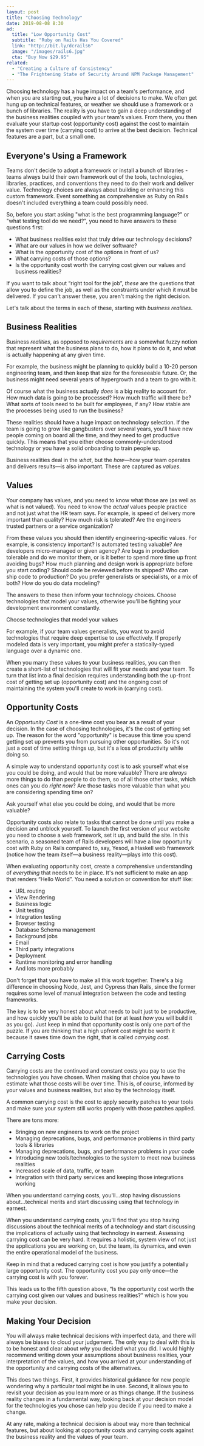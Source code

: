 ```yaml
---
layout: post
title: "Choosing Technology"
date: 2019-08-08 8:30
ad:
  title: "Low Opportunity Cost"
  subtitle: "Ruby on Rails Has You Covered"
  link: "http://bit.ly/dcrails6"
  image: "/images/rails6.jpg"
  cta: "Buy Now $29.95"
related:
  - "Creating a Culture of Consistency"
  - "The Frightening State of Security Around NPM Package Management"
---
```


Choosing technology has a huge impact on a  team's performance, and when you are starting out, you have a lot of
decisions to make. We often get hung up on technical features, or weather we should use a framework or a bunch of
libraries.  The reality is you have to gain a deep understanding of the business realities coupled with your
team's values.  From there, you then evaluate your startup cost (opportunity cost) against the cost to maintain
the system over time (carrying cost) to arrive at the best decision.  Technical features are a part, but a small
one.

<!-- more -->

## Everyone's Using a Framework

Teams don't decide to adopt a framework or install a bunch of libraries - teams always build their own framework
out of the tools, technologies, libraries, practices, and conventions they need to do their work and deliver
value.  Technology choices are always about building or enhancing this custom framework.  Event something as
comprehensive as Ruby on Rails doesn't included everything a team could possibly need.

So, before you start asking "what is the best programming language?" or "what testing tool do we need?", you need to have answers to these questions first:

* What business realities exist that truly drive our technology decisions?
* What are our values in how we deliver software?
* What is the opportunity cost of the options in front of us?
* What carrying costs of those options?
* Is the opportunity cost worth the carrying cost given our values and business realities?

If you want to talk about “right tool for the job”, *these* are the questions that allow you to define the job, as
well as the constraints under which it must be delivered.  If you can't answer these, you aren't making the right
decision.

Let's talk about the terms in each of these, starting with _business realities_.

## Business Realities

Business _realities_, as opposed to _requirements_ are a somewhat fuzzy notion that represent what the business
plans to do, how it plans to do it, and what is actually happening at any given time.

<div data-ad></div>

For example, the business
might be planning to quickly build a 10-20 person engineering team, and then keep that size for the foreseeable future.  Or, the business might need several years of hypergrowth and a team to gro with it.


Of course what the business actually *does* is a big reality to account for.  How much data is going to be
processed?  How much traffic will there be?  What sorts of tools need to be built for employees, if any?  How
stable are the processes being used to run the business?

These realities should have a huge impact on technology selection.  If the team is going to grow like gangbusters
over several years, you'll have new people coming on board all the time, and they need to get productive quickly.
This means that you either choose commonly-understood technology or you have a solid onboarding to train people
up.

Business realities deal in the _what_, but the _how_—how your team operates and delivers results—is also
important.  These are captured as _values_.

## Values

Your company has values, and you need to know what those are (as well as what is not valued).  You need to know
the *actual* values people practice and not just what the HR team says.  For example, is speed of delivery more
important than quality?  How much risk is tolerated?  Are the engineers trusted partners or a service
organization?

From these values you should then identify engineering-specific values.  For example, is consistency important? Is
automated testing valuable? Are developers micro-managed or given agency?  Are bugs in production tolerable and do
we monitor them, or is it better to spend more time up front avoiding bugs?  How much planning and design work is
appropriate before you start coding?  Should code be reviewed before its shipped?  Who can ship code to
production?  Do you prefer generalists or specialists, or a mix of both? How do you do data modeling?

The answers to these then inform your technology choices.  Choose technologies that model your values, otherwise you'll be fighting your development environment constantly.

<div class="pullquote">
Choose technologies that model your values
</div>

For example, if your team values generalists, you want to avoid technologies that require deep expertise to use effectively.  If properly modeled data is very important, you might prefer a statically-typed language over a dynamic one.

When you marry these values to your business realities, you can then create a short-list of technologies that will
fit your needs and your team.  To turn that list into a final decision requires understanding both the up-front
cost of getting set up (opportunity cost) and the ongoing cost of maintaining the system you'll create to work in
(carrying cost).

## Opportunity Costs

An _Opportunity Cost_ is a one-time cost you bear as a result of your decision.  In the case of choosing technologies, it's the cost of getting set up.  The reason for the word "opportunity" is because this time you spend getting set up prevents you from pursuing other opportunities. So it's not just a cost of time setting things up, but it's a loss of productivity while doing so.

A simple way to understand opportunity cost is to ask yourself what else you could be doing, and would that be more valuable? There are *always* more things to do than people to do them, so of all those other tasks, which ones can you do *right now*? Are those tasks more valuable than what you are considering spending time on?

<div class="pullquote-left">
Ask yourself what else you could be doing, and would that be more valuable?
</div>

Opportunity costs also relate to tasks that cannot be done until you make a decision and unblock yourself.  To
launch the first version of your website you need to choose a web framework, set it up, and build the site. In
this scenario, a seasoned team of Rails developers will have a low opportunity cost with Ruby on Rails compared
to, say, Yesod, a Haskell web framework (notice how the team itself—a business reality—plays into this cost).

When evaluating opportunity cost, create a comprehensive understanding of *everything* that needs to be in place.
It's not sufficient to make an app that renders “Hello World”.  You need a solution or convention for stuff like:

* URL routing
* View Rendering
* Business logic
* Unit testing
* Integration testing
* Browser testing
* Database Schema management
* Background jobs
* Email
* Third party integrations
* Deployment
* Runtime monitoring and error handling
* And lots more probably

Don't forget that you have to make all this work together.  There's a big difference in choosing Node, Jest, and
Cypress than Rails, since the former requires some level of manual integration between the code and testing
frameworks.

The key is to be very honest about what needs to built just to be productive, and how quickly you'll be able to
build that (or at least *how* you will build it as you go).  Just keep in mind that opportunity cost is only one part of the puzzle. If you are thinking that a high upfront cost might be worth it because it saves time down the right, that is called _carrying cost_.

## Carrying Costs

Carrying costs are the continued and constant costs you pay to use the technologies you have chosen.  When making
that choice you have to estimate what those costs will be over time.  This is, of course, informed by your values
and business realities, but also by the technology itself.

A common carrying cost is the cost to apply security patches to your tools and make sure your system still works
properly with those patches applied.

There are tons more:

* Bringing on new engineers to work on the project
* Managing deprecations, bugs, and performance problems in third party tools & libraries
* Managing deprecations, bugs, and performance problems in *your* code
* Introducing new tools/technologies to the system to meet new business realities
* Increased scale of data, traffic, or team
* Integration with third party services and keeping those integrations working

<div class="pullquote">
When you understand carrying costs, you'll…stop having discussions about…technical merits and start discussing using that technology in earnest.
</div>

When you understand carrying costs, you'll find that you stop having discussions about the technical merits of a technology and start discussing the implications of actually using that technology in earnest.  Assessing carrying cost can be very hard. It requires a holistic, system view of not just the applications you are working on, but the team, its dynamics, and even the entire operational model of the business.


Keep in mind that a reduced carrying cost is how you justify a potentially large opportunity cost.  The opportunity cost you pay only once—the carrying cost is with you forever.

This leads us to the fifth question above, “Is the opportunity cost worth the carrying cost given our values and business realities?” which is how you make your decision.

## Making Your Decision

You will always make technical decisions with imperfect data, and there will always be biases to cloud your
judgement.  The only way to deal with this is to be honest and clear about *why* you decided what you did. I would
highly recommend writing down your assumptions about business realities, your interpretation of the values, and
how you arrived at your understanding of the opportunity and carrying costs of the alternatives.

This does two things.  First, it provides historical guidance for new people wondering why a particular tool might
be in use.  Second, it allows you to revisit your decision as you learn more or as things change.  If the business
reality changes in a fundamental way, looking back at your decision model for the technologies you chose can help
you decide if you need to make a change.

At any rate, making a technical decision is about way more than technical features, but about looking at
opportunity costs and carrying costs against the business reality and the values of your team.

